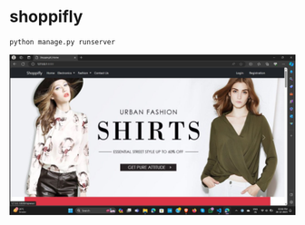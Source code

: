 # shoppifly

``` bash
python manage.py runserver
```
<div align=center>
<img src="https://github.com/radadiavasu/shoppifly/blob/master/media/productimg/homepage.jpg">
